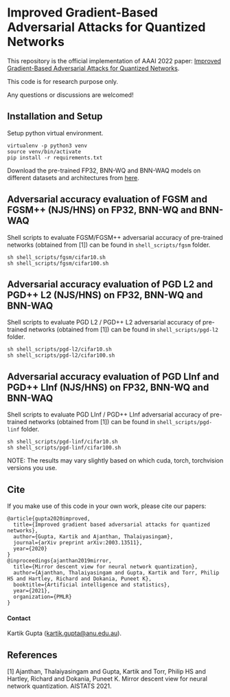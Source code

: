 # Improved Gradient-Based Adversarial Attacks for Quantized Networks

This repository is the official implementation of AAAI 2022 paper: [Improved Gradient-Based Adversarial Attacks for Quantized Networks](https://arxiv.org/pdf/2003.13511.pdf).

This code is for research purpose only.

Any questions or discussions are welcomed!

## Installation and Setup

Setup python virtual environment.

```
virtualenv -p python3 venv
source venv/bin/activate
pip install -r requirements.txt
```

Download the pre-trained FP32, BNN-WQ and BNN-WAQ models on different datasets and architectures from [here](https://drive.google.com/file/d/1idPhNMgQ4SZ_8EHv0zciQoe-t2eqXxCl/view?usp=sharing).

## Adversarial accuracy evaluation of FGSM and FGSM++ (NJS/HNS) on FP32, BNN-WQ and BNN-WAQ

Shell scripts to evaluate FGSM/FGSM++ adversarial accuracy of pre-trained networks (obtained from [1]) can be found in `shell_scripts/fgsm` folder. 

```
sh shell_scripts/fgsm/cifar10.sh
sh shell_scripts/fgsm/cifar100.sh
```

## Adversarial accuracy evaluation of PGD L2 and PGD++ L2 (NJS/HNS) on FP32, BNN-WQ and BNN-WAQ

Shell scripts to evaluate PGD L2 / PGD++ L2 adversarial accuracy of pre-trained networks (obtained from [1]) can be found in `shell_scripts/pgd-l2` folder. 

```
sh shell_scripts/pgd-l2/cifar10.sh
sh shell_scripts/pgd-l2/cifar100.sh
```

## Adversarial accuracy evaluation of PGD LInf and PGD++ LInf (NJS/HNS) on FP32, BNN-WQ and BNN-WAQ

Shell scripts to evaluate PGD LInf / PGD++ LInf adversarial accuracy of pre-trained networks (obtained from [1]) can be found in `shell_scripts/pgd-linf` folder. 

```
sh shell_scripts/pgd-linf/cifar10.sh
sh shell_scripts/pgd-linf/cifar100.sh
```

NOTE: The results may vary slightly based on which cuda, torch, torchvision versions you use.

## Cite

If you make use of this code in your own work, please cite our papers:

```
@article{gupta2020improved,
  title={Improved gradient based adversarial attacks for quantized networks},
  author={Gupta, Kartik and Ajanthan, Thalaiyasingam},
  journal={arXiv preprint arXiv:2003.13511},
  year={2020}
}
@inproceedings{ajanthan2019mirror,
  title={Mirror descent view for neural network quantization},
  author={Ajanthan, Thalaiyasingam and Gupta, Kartik and Torr, Philip HS and Hartley, Richard and Dokania, Puneet K},
  booktitle={Artificial intelligence and statistics},
  year={2021},
  organization={PMLR}
}
```

#### Contact
Kartik Gupta (kartik.gupta@anu.edu.au).


References
----------------------
[1] Ajanthan, Thalaiyasingam and Gupta, Kartik and Torr, Philip HS and Hartley, Richard and Dokania, Puneet K. Mirror descent view for neural network quantization. AISTATS 2021.
